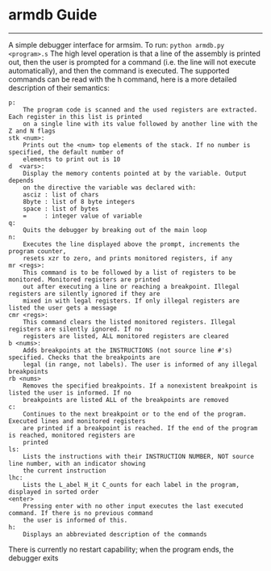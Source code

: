 # armdb Guide
--------------------
A simple debugger interface for armsim. To run: `python armdb.py <program>.s` The high level operation is that a line of the assembly is printed out, then the user is prompted for a command (i.e. the line will not execute automatically), and then the command is executed. The supported commands can be read with the h command, here is a more detailed description of their semantics:

    p:
        The program code is scanned and the used registers are extracted. Each register in this list is printed 
        on a single line with its value followed by another line with the Z and N flags
    stk <num>:
        Prints out the <num> top elements of the stack. If no number is specified, the default number of 
        elements to print out is 10
    d  <vars>:
        Display the memory contents pointed at by the variable. Output depends
        on the directive the variable was declared with:
        asciz : list of chars
        8byte : list of 8 byte integers
        space : list of bytes
        =     : integer value of variable
    q:
        Quits the debugger by breaking out of the main loop
    n:
        Executes the line displayed above the prompt, increments the program counter, 
        resets xzr to zero, and prints monitored registers, if any
    mr <regs>:
        This command is to be followed by a list of registers to be monitored. Monitored registers are printed 
        out after executing a line or reaching a breakpoint. Illegal registers are silently ignored if they are 
        mixed in with legal registers. If only illegal registers are listed the user gets a message
    cmr <regs>:
        This command clears the listed monitored registers. Illegal registers are silently ignored. If no 
        registers are listed, ALL monitored registers are cleared
    b <nums>:
        Adds breakpoints at the INSTRUCTIONS (not source line #'s) specified. Checks that the breakpoints are 
        legal (in range, not labels). The user is informed of any illegal breakpoints
    rb <nums>
        Removes the specified breakpoints. If a nonexistent breakpoint is listed the user is informed. If no 
        breakpoints are listed ALL of the breakpoints are removed
    c:
        Continues to the next breakpoint or to the end of the program. Executed lines and monitored registers 
        are printed if a breakpoint is reached. If the end of the program is reached, monitored registers are 
        printed
    ls:
        Lists the instructions with their INSTRUCTION NUMBER, NOT source line number, with an indicator showing 
        the current instruction
    lhc:
        Lists the L_abel H_it C_ounts for each label in the program, displayed in sorted order
    <enter>
        Pressing enter with no other input executes the last executed command. If there is no previous command 
        the user is informed of this.
    h:
        Displays an abbreviated description of the commands
    
    
There is currently no restart capability; when the program ends, the debugger exits
